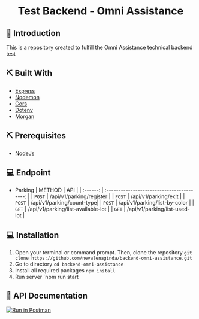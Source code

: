 <h1 align="center">Test Backend - Omni Assistance</h1>

## 🧐 Introduction

This is a repository created to fulfill the Omni Assistance technical backend test

## ⛏️ Built With

- [Express](https://expressjs.com/)
- [Nodemon](https://www.npmjs.com/package/nodemon)
- [Cors](https://www.npmjs.com/package/cors)
- [Dotenv](https://www.npmjs.com/package/dotenv)
- [Morgan](https://www.npmjs.com/package/morgan)

## ⛏️ Prerequisites

- [NodeJs](https://nodejs.org/en/download/)

## 💻 Endpoint

- Parking
  | METHOD | API |
  | :------: | :----------------------------------------: |
  | `POST` | /api/v1/parking/register |
  | `POST` | /api/v1/parking/exit |
  | `POST` | /api/v1/parking/count-type|
  | `POST` | /api/v1/parking/list-by-color |
  | `GET` | /api/v1/parking/list-available-lot |
  | `GET` | /api/v1/parking/list-used-lot |

## 💻 Installation

1. Open your terminal or command prompt. Then, clone the repository `git clone https://github.com/nevalenaginda/backend-omni-assistance.git`
2. Go to directory `cd backend-omni-assistance`
3. Install all required packages `npm install`
4. Run server `npm run start

## 💭 API Documentation

[![Run in Postman](https://run.pstmn.io/button.svg)](https://documenter.getpostman.com/view/13256965/TzRNFA6K)

